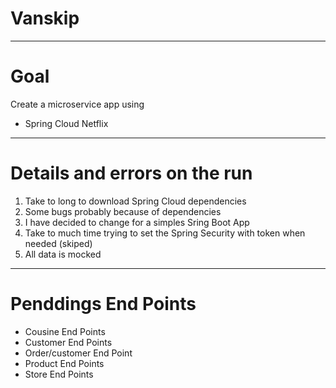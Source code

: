# Vanskip

---

# Goal
Create a microservice app using
* Spring Cloud Netflix 
---

# Details and errors on the run
1. Take to long to download Spring Cloud dependencies
2. Some bugs probably because of dependencies
3. I have decided to change for a simples Sring Boot App
4. Take to much time trying to set the Spring Security with token when needed (skiped)
5. All data is mocked

---

# Penddings End Points
* Cousine End Points
* Customer End Points
* Order/customer End Point
* Product End Points
* Store End Points

